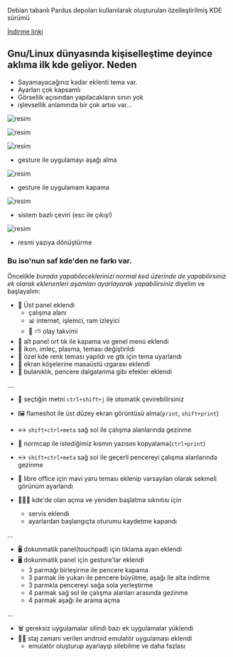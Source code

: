Debian tabanlı Pardus depoları kullanılarak oluşturulan özelleştirilmiş KDE sürümü

[İndirme linki](https://drive.google.com/file/d/1HKCU3axAYVY3pFU22YpM4bXr6uhQV9Wl/view?usp=sharing)

## Gnu/Linux dünyasında kişiselleştime deyince aklıma ilk kde geliyor. Neden
- Sayamayacağınız kadar eklenti tema var.
- Ayarları çok kapsamlı
- Görsellik açısından yapılacakların sınırı yok
- işlevsellik anlamında bir çok artısı var...

![resim](https://github.com/halak0013/pkde/assets/75750279/e0c7fecf-5d8b-4493-beeb-70ad1f45b264)

![resim](https://github.com/halak0013/pkde/assets/75750279/98d1873f-7d4d-44f1-bd5c-d37337f44428)

![resim](https://github.com/halak0013/pkde/assets/75750279/35b7e13b-2055-4e0f-b33c-be769efe5f24)

* gesture ile uygulamayı aşağı alma

![resim](https://github.com/halak0013/pkde/assets/75750279/eaece09a-94db-449d-869b-caf1bfa79cb9)

* gesture ile uygulamam kapama

![resim](https://github.com/halak0013/pkde/assets/75750279/3786240c-3c1f-4afe-bbbd-d4f52a700629)

* sistem bazlı çeviri (esc ile çıkış!)

![resim](https://github.com/halak0013/pkde/assets/75750279/795f2f4d-0a4c-428b-b7bd-a54e71cc045c)

* resmi yazıya dönüştürme

### Bu iso'nun saf kde'den ne farkı var.

Öncelikle *burada yapabileceklerinizi normal ked üzerinde de yapabilirsiniz ek olarak eklenenleri aşamları ayarlayarak yapabilirsiniz* diyelim ve başlayalım:

- 📏 Üst panel eklendi
    - çalışma alanı
    - 📊 internet, işlemci, ram izleyici
    - 📆 ⛅ olay takvimi
- 🌟 alt panel ort tık ile kapama ve genel menü eklendi
- 🧩 ikon, imleç, plasma, teması değiştirildi
- 🧩 özel kde renk teması yapıldı ve gtk için tema uyarlandı
- 🔳 ekran köşelerine masaüstü ızgarası eklendi
- 🧊 bulanıklık, pencere dalgalanma gibi efekler eklendi

....

- 🚩 seçtiğin metni `ctrl+shift+j` ile otomatik çevirebilirsiniz
- 🖼️ flameshot ile üst düzey ekran görüntüsü alma(`print`, `shift+print`)
- ↔️ `shift+ctrl+meta` sağ sol ile çalışma alanlarında gezinme
- 🔁 normcap ile istediğimiz kısmın yazısını kopyalama(`ctrl+print`)
- ↔️ `shift+ctrl+meta` sağ sol ile geçerli pencereyi çalışma alanlarında gezinme

- 🌟 libre office için mavi yaru teması eklenip varsayılan olarak sekmeli görünüm ayarlandı
- 🧑🏻‍💻 kde'de olan açma ve yeniden başlatma sıknıtısı için 
    - servis eklendi
    - ayarlardan başlangıçta oturumu kaydetme kapandı

...

- 🖥️ dokunmatik panel(touchpad) için tıklama ayarı eklendi
- 🖥️ dokunmatik panel için gesture'lar eklendi
    - 3 parmağı birleşirme ile pencere kapama
    - 3 parmak ile yukarı ile pencere büyütme, aşağı ile alta indirme
    - 3 parmkla pencereyi sağa sola yerleştirme
    - 4 parmak sağ sol ile çalışma alanları arasında gezinme
    - 4 parmak aşağı ile arama açma

...

- 🗑️ gereksiz uygulamalar silindi bazı ek uygulamalar yüklendi
- 🐆📲 staj zamanı verilen android emulatör uygulaması eklendi
    - emulatör oluşturup ayarlayıp silebilme ve daha fazlası

